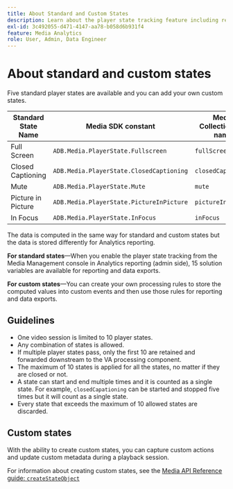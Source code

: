 ```yaml
---
title: About Standard and Custom States
description: Learn about the player state tracking feature including requirements and guidelines for implementing and reporting standard and custom player states.
exl-id: 3c492055-d471-4147-aa78-b058d6b931f4
feature: Media Analytics
role: User, Admin, Data Engineer
---
```

# About standard and custom states

Five standard player states are available and you can add your own custom states.

|  Standard State Name  |  Media SDK constant                      |  Media Collection API name  |
|-----------------------|------------------------------------------|-----------------------------|
|  Full Screen          |  `ADB.Media.PlayerState.Fullscreen`        |  `fullScreen`                 |
|  Closed Captioning    |  `ADB.Media.PlayerState.ClosedCaptioning`  |  `closedCaptioning`           |
|  Mute                 |  `ADB.Media.PlayerState.Mute`              |  `mute`                       |
|  Picture in Picture   |  `ADB.Media.PlayerState.PictureInPicture`  |  `pictureInPicture`           |
|  In Focus             |  `ADB.Media.PlayerState.InFocus`           |  `inFocus`                    |

The data is computed in the same way for standard and custom states but the data is stored differently for Analytics reporting.

**For standard states**—When you enable the player state tracking from the Media Management console in Analytics reporting (admin side), 15 solution variables are available for reporting and data exports.

**For custom states**—You can create your own processing rules to store the computed values into custom events and then use those rules for reporting and data exports.

## Guidelines

* One video session is limited to 10 player states.
* Any combination of states is allowed.
* If multiple player states pass, only the first 10 are retained and forwarded downstream to the VA processing component.
* The maximum of 10 states is applied for all the states, no matter if they are closed or not.
* A state can start and end multiple times and it is counted as a single state. For example, `closedCapationing` can be started and stopped five times but it will count as a single state.
* Every state that exceeds the maximum of 10 allowed states are discarded.

## Custom states

With the ability to create custom states, you can capture custom actions and update custom metadata during a playback session.

For information about creating custom states, see the [Media API Reference guide: `createStateObject`](https://aep-sdks.gitbook.io/docs/using-mobile-extensions/adobe-media-analytics/media-api-reference#createstateobject)
